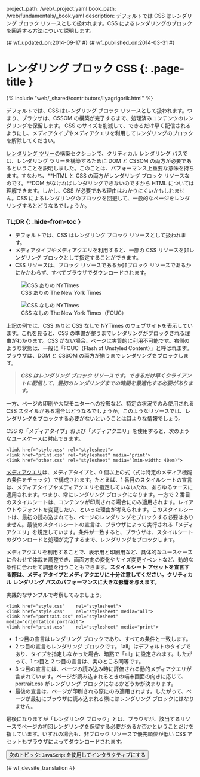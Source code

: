 project_path: /web/_project.yaml
book_path: /web/fundamentals/_book.yaml
description: デフォルトでは CSS はレンダリング ブロック リソースとして扱われます。CSS によるレンダリングのブロックを回避する方法について説明します。

{# wf_updated_on:2014-09-17 #}
{# wf_published_on:2014-03-31 #}

#  レンダリング ブロック CSS {: .page-title }

{% include "web/_shared/contributors/ilyagrigorik.html" %}

デフォルトでは、CSS はレンダリング ブロック リソースとして扱われます。つまり、ブラウザは、CSSOM の構築が完了するまで、処理済みコンテンツのレンダリングを保留します。
CSS のサイズを削減して、できるだけ早く配信されるようにし、メディアタイプやメディアクエリを利用してレンダリングのブロックを解除してください。


[レンダリング ツリーの構築](render-tree-construction)セクションで、クリティカル レンダリング パスでは、レンダリング ツリーを構築するために DOM と CSSOM の両方が必要であるということを説明しました。このことは、パフォーマンス上重要な意味を持ちます。すなわち、**HTML と CSS の両方がレンダリング ブロック リソースなのです。**DOM がなければレンダリングできないのですから HTML については理解できます。しかし、CSS が必要である理由はわかりにくいかもしれません。CSS によるレンダリングのブロックを回避して、一般的なページをレンダリングするとどうなるでしょうか。

### TL;DR {: .hide-from-toc }
- デフォルトでは、CSS はレンダリング ブロック リソースとして扱われます。
- メディアタイプやメディアクエリを利用すると、一部の CSS リソースを非レンダリング ブロックとして指定することができます。
- CSS リソースは、ブロック リソースであるか非ブロック リソースであるかにかかわらず、すべてブラウザでダウンロードされます。


<div class="attempt-left">
  <figure>
    <img src="images/nytimes-css-device.png" alt="CSS ありの NYTimes">
    <figcaption>CSS ありの The New York Times</figcaption>
  </figure>
</div>
<div class="attempt-right">
  <figure>
    <img src="images/nytimes-nocss-device.png" alt="CSS なしの NYTimes">
    <figcaption>CSS なしの The New York Times（FOUC）</figcaption>
  </figure>
</div>

<div style="clear:both;"></div>

上記の例では、CSS ありと CSS なしで NYTimes のウェブサイトを表示しています。これを見ると、CSS の準備が整うまでレンダリングがブロックされる理由がわかります。CSS がない場合、ページは実質的に利用不可能です。右側のような状態は、一般に「FOUC（Flash of Unstyled Content）」と呼ばれます。ブラウザは、DOM と CSSOM の両方が揃うまでレンダリングをブロックします。

> **_CSS はレンダリング ブロック リソースです。できるだけ早くクライアントに配信して、最初のレンダリングまでの時間を最適化する必要があります。_**

一方、ページの印刷や大型モニターへの投影など、特定の状況でのみ使用される CSS スタイルがある場合はどうなるでしょうか。このようなリソースでは、レンダリングをブロックする必要がないということは耳よりな情報でしょう。

CSS の「メディアタイプ」および「メディアクエリ」を使用すると、次のようなユースケースに対応できます。


    <link href="style.css" rel="stylesheet">
    <link href="print.css" rel="stylesheet" media="print">
    <link href="other.css" rel="stylesheet" media="(min-width: 40em)">
    

[メディアクエリ](../../design-and-ux/responsive/#use-css-media-queries-for-responsiveness)は、メディアタイプと、0 個以上の式（式は特定のメディア機能の条件をチェック）で構成されます。たとえば、1 番目のスタイルシートの宣言は、メディアタイプやメディアクエリを指定していないため、あらゆるケースに適用されます。つまり、常にレンダリング ブロックになります。一方で 2 番目のスタイルシートは、コンテンツが印刷される場合にのみ適用されます。レイアウトやフォントを変更したい、といった理由が考えられます。このスタイルシートは、最初の読み込まれても、ページのレンダリングをブロックする必要はありません。最後のスタイルシートの宣言は、ブラウザによって実行される「メディアクエリ」を規定しています。条件が一致すると、ブラウザは、スタイルシートのダウンロードと処理が完了するまで、レンダリングをブロックします。

メディアクエリを利用することで、表示用と印刷用など、具体的なユースケースに合わせて体裁を調整でき、画面方向の変化やサイズ変更イベントなど、動的な条件に合わせて調整を行うこともできます。**スタイルシート アセットを宣言する際は、メディアタイプとメディアクエリに十分注意してください。クリティカル レンダリング パスのパフォーマンスに大きな影響を与えます。**

実践的なサンプルで考察してみましょう。


    <link href="style.css"    rel="stylesheet">
    <link href="style.css"    rel="stylesheet" media="all">
    <link href="portrait.css" rel="stylesheet" media="orientation:portrait">
    <link href="print.css"    rel="stylesheet" media="print">
    

* 1 つ目の宣言はレンダリング ブロックであり、すべての条件と一致します。
* 2 つ目の宣言もレンダリング ブロックです。「all」はデフォルトのタイプであり、タイプを指定しなかった場合、暗黙で「all」に設定されます。したがって、1 つ目と 2 つ目の宣言は、実のところ同等です。
* 3 つ目の宣言には、ページの読み込み時に評価される動的メディアクエリが含まれています。ページが読み込まれるときの端末画面の向きに応じて、portrait.css がレンダリング ブロックになるかどうかが決まります。
* 最後の宣言は、ページが印刷される際にのみ適用されます。したがって、ページが最初にブラウザに読み込まれる際にはレンダリング ブロックにはなりません。

最後になりますが「レンダリング ブロック」とは、ブラウザが、該当するリソースでページの初回レンダリングを保留する必要があるか否かということだけを指しています。いずれの場合も、非ブロック リソースで優先順位が低い CSS アセットもブラウザによってダウンロードされます。

<a href="adding-interactivity-with-javascript" class="gc-analytics-event"
    data-category="CRP" data-label="Next / Adding Interactivity with JS">
  <button>次のトピック: JavaScript を使用してインタラクティブにする</button>
</a>


{# wf_devsite_translation #}

